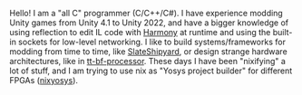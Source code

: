 Hello! I am a "all C" programmer (C/C++/C#). I have experience modding Unity games from Unity 4.1 to Unity 2022, and have a bigger knowledge of using reflection to edit IL code with [Harmony](https://harmony.pardeike.net/) at runtime and using the built-in sockets for low-level networking. I like to build systems/frameworks for modding from time to time, like [SlateShipyard](https://github.com/ShoosGun/SlateShipyard), or design strange hardware architectures, like in [tt-bf-processor](https://github.com/loco-choco/tt-bf-processor). These days I have been "nixifying" a lot of stuff, and I am trying to use nix as "Yosys project builder" for different FPGAs ([nixyosys](https://github.com/loco-choco/nixyosys)).
